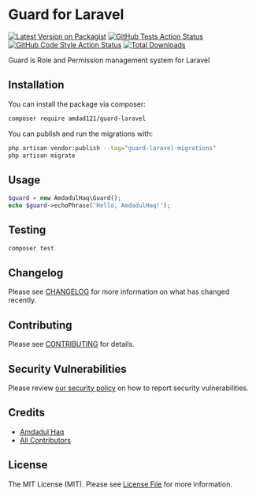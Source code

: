 # Guard for Laravel

[![Latest Version on Packagist](https://img.shields.io/packagist/v/amdad121/guard-laravel.svg?style=flat-square)](https://packagist.org/packages/amdad121/guard-laravel)
[![GitHub Tests Action Status](https://img.shields.io/github/actions/workflow/status/amdad121/guard-laravel/run-tests.yml?branch=main&label=tests&style=flat-square)](https://github.com/amdad121/guard-laravel/actions?query=workflow%3Arun-tests+branch%3Amain)
[![GitHub Code Style Action Status](https://img.shields.io/github/actions/workflow/status/amdad121/guard-laravel/fix-php-code-style-issues.yml?branch=main&label=code%20style&style=flat-square)](https://github.com/amdad121/guard-laravel/actions?query=workflow%3A"Fix+PHP+code+style+issues"+branch%3Amain)
[![Total Downloads](https://img.shields.io/packagist/dt/amdad121/guard-laravel.svg?style=flat-square)](https://packagist.org/packages/amdad121/guard-laravel)

Guard is Role and Permission management system for Laravel

## Installation

You can install the package via composer:

```bash
composer require amdad121/guard-laravel
```

You can publish and run the migrations with:

```bash
php artisan vendor:publish --tag="guard-laravel-migrations"
php artisan migrate
```

## Usage

```php
$guard = new AmdadulHaq\Guard();
echo $guard->echoPhrase('Hello, AmdadulHaq!');
```

## Testing

```bash
composer test
```

## Changelog

Please see [CHANGELOG](CHANGELOG.md) for more information on what has changed recently.

## Contributing

Please see [CONTRIBUTING](CONTRIBUTING.md) for details.

## Security Vulnerabilities

Please review [our security policy](../../security/policy) on how to report security vulnerabilities.

## Credits

-   [Amdadul Haq](https://github.com/amdad121)
-   [All Contributors](../../contributors)

## License

The MIT License (MIT). Please see [License File](LICENSE.md) for more information.
